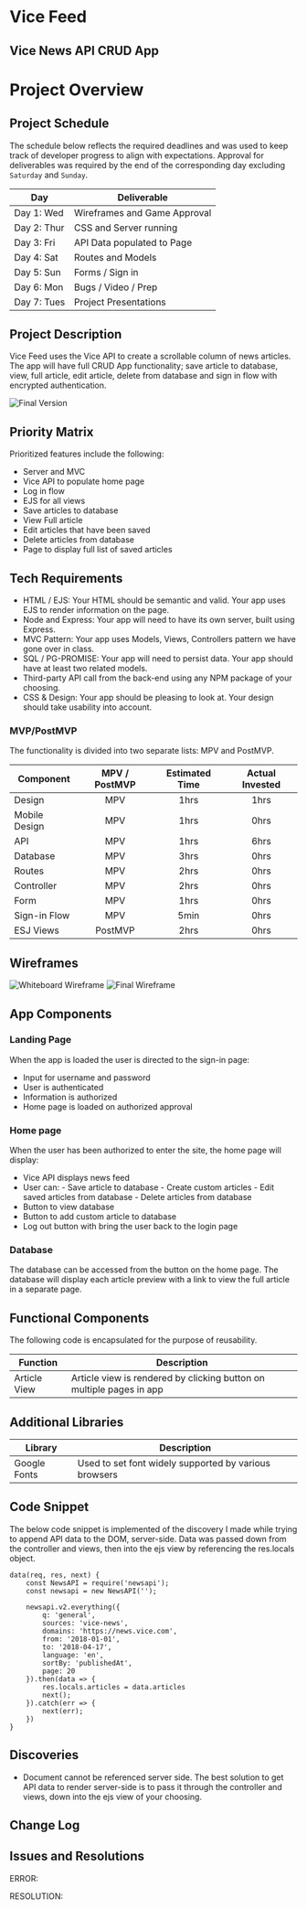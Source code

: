 # Vice Feed
## Vice News API CRUD App

# Project Overview

## Project Schedule

The schedule below reflects the required deadlines and was used to keep track of developer progress to align with expectations. Approval for deliverables was required by the end of the corresponding day excluding `Saturday` and `Sunday`.


| Day         | Deliverable                    |
| ----------- | ------------------------------ |
| Day 1: Wed  | Wireframes and Game Approval   |
| Day 2: Thur | CSS and Server running         |
| Day 3: Fri  | API Data populated to Page     |
| Day 4: Sat  | Routes and Models              |
| Day 5: Sun  | Forms / Sign in                |
| Day 6: Mon  | Bugs / Video / Prep            |
| Day 7: Tues | Project Presentations          |

## Project Description

Vice Feed uses the Vice API to create a scrollable column of news articles. The app will have full CRUD App functionality; save article to database, view, full article, edit article, delete from database and sign in flow with encrypted authentication.

![Final Version](http://)

## Priority Matrix

Prioritized features include the following:

-   Server and MVC
-   Vice API to populate home page
-   Log in flow
-   EJS for all views
-   Save articles to database
-   View Full article
-   Edit articles that have been saved
-   Delete articles from database
-   Page to display full list of saved articles

## Tech Requirements

-   HTML / EJS: Your HTML should be semantic and valid. Your app uses EJS to render information on the page.
-   Node and Express: Your app will need to have its own server, built using Express.
-   MVC Pattern: Your app uses Models, Views, Controllers pattern we have gone over in class.
-   SQL / PG-PROMISE: Your app will need to persist data. Your app should have at least two related models.
-   Third-party API call from the back-end using any NPM package of your choosing.
-   CSS & Design: Your app should be pleasing to look at. Your design should take usability into account.


### MVP/PostMVP

The functionality is divided into two separate lists: MPV and PostMVP.

| Component      | MPV / PostMVP | Estimated Time | Actual Invested |
| -------------- | :-----------: |  :-----------: | :-------------: |
| Design         | MPV           | 1hrs           | 1hrs            |
| Mobile Design  | MPV           | 1hrs           | 0hrs            |
| API            | MPV           | 1hrs           | 6hrs            |
| Database       | MPV           | 3hrs           | 0hrs            |
| Routes         | MPV           | 2hrs           | 0hrs            |
| Controller     | MPV           | 2hrs           | 0hrs            |
| Form           | MPV           | 1hrs           | 0hrs            |
| Sign-in Flow   | MPV           | 5min           | 0hrs            |
| ESJ Views      | PostMVP       | 2hrs           | 0hrs            |


## Wireframes

![Whiteboard Wireframe](./whiteboarding.png)
![Final Wireframe](./witeframe.png)

## App Components

### Landing Page

When the app is loaded the user is directed to the sign-in page:

-   Input for username and password
-   User is authenticated
-   Information is authorized
-   Home page is loaded on authorized approval

### Home page

When the user has been authorized to enter the site, the home page will display:

-   Vice API displays news feed
-   User can:
        - Save article to database
        - Create custom articles
        - Edit saved articles from database
        - Delete articles from database
-   Button to view database
-   Button to add custom article to database
-   Log out button with bring the user back to the login page

### Database

The database can be accessed from the button on the home page. The database will display each article preview with a link to view the full article in a separate page.


## Functional Components

The following code is encapsulated for the purpose of reusability.


| Function     | Description                                                          |
| ------------ | -------------------------------------------------------------------- |
| Article View | Article view is rendered by clicking button on multiple pages in app |


## Additional Libraries


| Library        | Description                                              |
| -------------- | -------------------------------------------------------- |
| Google Fonts   | Used to set font widely supported by various browsers    |


## Code Snippet

The below code snippet is implemented of the discovery I made while trying to append API data to the DOM, server-side. Data was passed down from the controller and views, then into the ejs view by referencing the res.locals object.

```
data(req, res, next) {
    const NewsAPI = require('newsapi');
    const newsapi = new NewsAPI('');

    newsapi.v2.everything({
        q: 'general',
        sources: 'vice-news',
        domains: 'https://news.vice.com',
        from: '2018-01-01',
        to: '2018-04-17',
        language: 'en',
        sortBy: 'publishedAt',
        page: 20
    }).then(data => {
        res.locals.articles = data.articles
        next();
    }).catch(err => {
        next(err);
    })
}
```


## Discoveries

-   Document cannot be referenced server side. The best solution to get API data to render server-side is to pass it through the controller and views, down into the ejs view of your choosing.

## Change Log


## Issues and Resolutions

ERROR:

RESOLUTION:
